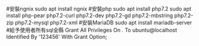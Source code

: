 #安裝ngnix
sudo apt install ngnix
#安裝php
sudo apt install php7.2
sudo apt install php-pear php7.2-curl php7.2-dev php7.2-gd php7.2-mbstring php7.2-zip php7.2-mysql php7.2-xml
#安裝MariaDB
sudo apt install mariadb-server
#給予使用者所有sql全縣
Grant All Privileges On *.* To ubuntu@localhost Identified By '123456' With Grant Option;